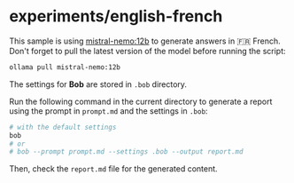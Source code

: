 # experiments/english-french


This sample is using [mistral-nemo:12b](https://ollama.com/library/mistral-nemo:12b) to generate answers in 🇫🇷 French.
Don't forget to pull the latest version of the model before running the script:

```bash
ollama pull mistral-nemo:12b
```

The settings for **Bob** are stored in `.bob` directory.

Run the following command in the current directory to generate a report using the prompt in `prompt.md` and the settings in `.bob`:

```bash
# with the default settings
bob
# or
# bob --prompt prompt.md --settings .bob --output report.md
```

Then, check the `report.md` file for the generated content.

